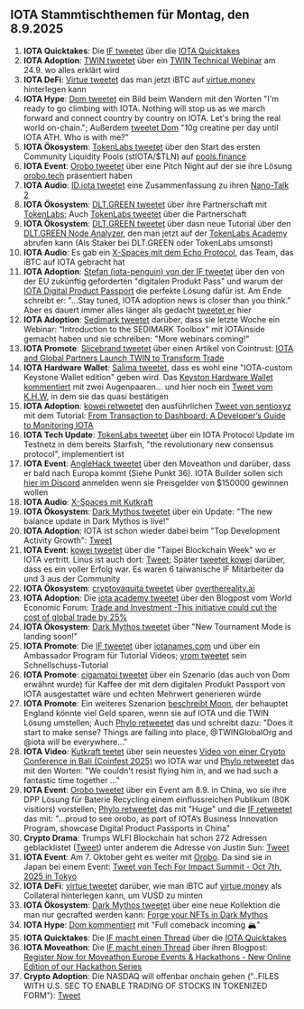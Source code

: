## IOTA Stammtischthemen für Montag, den 8.9.2025

1. **IOTA Quicktakes**: Die [IF tweetet](https://x.com/iota/status/1962500954403520961) über die [IOTA Quicktakes](https://youtu.be/2sd8De1mgZs)
2. **IOTA Adoption**: [TWIN tweetet](https://x.com/TWINGlobalOrg/status/1962496003686256821) über ein [TWIN Technical Webinar](https://luma.com/jnjr4qbc) am 24.9. wo alles erklärt wird
3. **IOTA DeFi**: [Virtue tweetet](https://x.com/Virtue_Money/status/1962506736864010610) das man jetzt iBTC auf [virtue.money](https://virtue.money/) hinterlegen kann
4. **IOTA Hype**: [Dom tweetet](https://x.com/DomSchiener/status/1962521536939635076) ein Bild beim Wandern mit den Worten "I'm ready to go climbing with IOTA. Nothing will stop us as we march forward and connect country by country on IOTA. Let's bring the real world on-chain."; Außerdem [tweetet Dom](https://x.com/DomSchiener/status/1962800175337865225) "10g creatine per day until IOTA ATH.  Who is with me?"
5. **IOTA Ökosystem**: [TokenLabs tweetet](https://x.com/TokenLabsX/status/1962579861475598633) über den Start des ersten Community Liquidity Pools (stIOTA/$TLN) auf [pools.finance](pools.finance)
6. **IOTA Event**: [Orobo tweetet](https://x.com/HelloOrobo/status/1962749686533763128) über eine Pitch Night auf der sie ihre Lösung [orobo.tech](https://www.orobo.tech/) präsentiert haben
7. **IOTA Audio**: [ID.iota tweetet](https://x.com/id_iota/status/1962590916453060934) eine Zusammenfassung zu ihren [Nano-Talk 2](https://x.com/id_iota/status/1962590916453060934)
8. **IOTA Ökosystem**: [DLT.GREEN tweetet](https://x.com/dlt_green/status/1962782904318038220) über ihre Partnerschaft mit [TokenLabs](https://x.com/TokenLabsX); Auch [TokenLabs tweetet](https://x.com/TokenLabsX/status/1962786400257904967) über die Partnerschaft
9. **IOTA Ökosystem**: [DLT.GREEN tweetet](https://x.com/dlt_green/status/1962803931186082196) über dasn neue Tutorial über den [DLT.GREEN Node Analyzer](https://dlt.green/), den man jetzt auf der [TokenLabs Academy](https://tokenlabs.network/academy) abrufen kann (Als Staker bei DLT.GREEN oder TokenLabs umsonst)
10. **IOTA Audio**: Es gab ein [X-Spaces mit dem Echo Protocol](https://x.com/EchoProtocol_/status/1962847979939025166), das Team, das iBTC auf IOTA gebracht hat
11. **IOTA Adoption**: [Stefan (iota-penguin) von der IF tweetet](https://x.com/iota_penguin/status/1962880466895184214) über den von der EU zukünftig geforderten "digitalen Produkt Pass" und warum der [IOTA Digital Product Passport](https://www.iota.org/learn/showcases/dpp) die perfekte Lösung dafür ist. Am Ende schreibt er: "...Stay tuned, IOTA adoption news is closer than you think." Aber es dauert immer alles länger als gedacht [tweetet er](https://x.com/iota_penguin/status/1962886149396942857) hier
12. **IOTA Adoption**: [Sedimark tweetet](https://x.com/sedimark/status/1962822047626625525) darüber, dass sie letzte Woche ein Webinar: “Introduction to the SEDIMARK Toolbox" mit IOTAinside gemacht haben und sie schreiben: "More webinars coming!"
13. **IOTA Promote**: [Slicebrand tweetet](https://x.com/slicedbrand/status/1962883989087084897) über einen Artikel von Cointrust: [IOTA and Global Partners Launch TWIN to Transform Trade](https://www.cointrust.com/news/iota-and-global-partners-launch-twin-to-transform-trade)
14. **IOTA Hardware Wallet**: [Salima tweetet](https://x.com/Salimasbegum/status/1961886740311953874), dass es wohl eine "IOTA-custom Keystone Wallet edition" geben wird. Das [Keyston Hardware Wallet kommentiert](https://x.com/KeystoneWallet/status/1962905826538217940) mit zwei Augenpaaren... und hier noch ein [Tweet vom K.H.W](https://x.com/KeystoneWallet/status/1963587862030377000), in dem sie das quasi bestätigen
15. **IOTA Adoption**: [kowei retweetet](https://x.com/kowei1995/status/1963147279835251031) den ausführlichen [Tweet von sentioxyz](https://x.com/sentioxyz/status/1963100351667786143) mit dem Tutorial: [From Transaction to Dashboard: A Developer’s Guide to Monitoring IOTA ](https://x.com/sentioxyz/status/1963100351667786143)
16. **IOTA Tech Update**: [TokenLabs tweetet](https://x.com/TokenLabsX/status/1963195522757415317) über ein IOTA Protocol Update im Testnetz in dem bereits Starfish, "the revolutionary new consensus protocol", implementiert ist
17. **IOTA Event**: [AngleHack tweetet](https://x.com/AngelHack/status/1963180172502516115) über den Moveathon und darüber, dass er bald nach Europa kommt (Siehe Punkt 36). IOTA Builder sollen sich [hier im Discord](https://discord.com/invite/iota-builders) anmelden wenn sie Preisgelder von $150000 gewinnen wollen
18. **IOTA Audio**: [X-Spaces mit Kutkraft](https://x.com/kutkraft/status/1962467147705352457)
19. **IOTA Ökosystem**: [Dark Mythos tweetet](https://x.com/DarkMythosTCG/status/1963231921141428246) über ein Update: "The new balance update in Dark Mythos is live!"
20. **IOTA Adoption**: IOTA ist schon wieder dabei beim "Top Development Activity Growth": [Tweet](https://x.com/scully1984/status/1963286876464250934)
21. **IOTA Event**: [kowei tweetet](https://x.com/kowei1995/status/1963496748439023630) über die "Taipei Blockchain Week" wo er IOTA vertritt. Linus ist auch dort: [Tweet](https://x.com/LinusNaumann/status/1963941622401663127); Später [tweetet kowei](https://x.com/kowei1995/status/1964513480255680687) darüber, dass es ein voller Erfolg war. Es waren 6 taiwanische IF Mitarbeiter da und 3 aus der Community
22. **IOTA Ökosystem**: [cryptovaquita tweetet](https://x.com/cryptovaquita/status/1962822297548440001) über [overthereality.ai](https://www.overthereality.ai/land/shari.left.thr)
23. **IOTA Adoption**: Die [iota academy tweetet](https://x.com/academy_iota/status/1963566226128408600) über den Blogpost vom World Economic Forum: [Trade and Investment -This initiative could cut the cost of global trade by 25%](https://www.weforum.org/stories/2025/06/twin-foundation-global-trade/)
24. **IOTA Ökosystem**: [Dark Mythos tweetet](https://x.com/DarkMythosTCG/status/1963864984368054673) über "New Tournament Mode is landing soon!"
25. **IOTA Promote**: Die [IF tweetet](https://x.com/iota/status/1963920046201114952) über [iotanames.com](iotanames.com) und über ein Ambassador Program für Tutorial Videos; [vrom tweetet](https://x.com/Vrom14286662/status/1963953633004782009) sein Schnellschuss-Tutorial
26. **IOTA Promote**: [cigamatoi tweetet](https://x.com/Cigamatoi/status/1963880025741984002) über ein Szenario (das auch von Dom erwähnt wurde) für Kaffee der mit dem digitalen Produkt Passport von IOTA ausgestattet wäre und echten Mehrwert generieren würde
27. **IOTA Promote**: Ein weiteres Szenarion [beschreibt Moon](https://x.com/moonbaklava/status/1964754961742377065), der behauptet England könnte viel Geld sparen, wenn sie auf IOTA und die TWIN Lösung umstellen; Auch [Phylo retweetet](https://x.com/PhyloIota/status/1964831264944611630) das und schreibt dazu: "Does it start to make sense? Things are falling into place, @TWINGlobalOrg and @iota will be everywhere..."
28. **IOTA Video**: [Kutkraft teetet](https://x.com/kutkraft/status/1964220984862658865) über sein neuestes [Video von einer Crypto Conference in Bali (Coinfest 2025)](https://youtu.be/zUuaTJtIxU0) wo IOTA war und [Phylo retweetet](https://x.com/PhyloIota/status/1964235853938774057) das mit den Worten: "We couldn't resist flying him in, and we had such a fantastic time together ..."
29. **IOTA Event**: [Orobo tweetet](https://x.com/HelloOrobo/status/1964277706528268653) über ein Event am 8.9. in China, wo sie ihre DPP Lösung für Baterie Recycling einem einflussreichen Publikum (80K visitiors) vorstellen; [Phylo retweetet](https://x.com/PhyloIota/status/1964278349506760958) das mit "Huge" und die [IF retweetet](https://x.com/iota/status/1964984555695227142) das mit: "...proud to see orobo, as part of IOTA’s Business Innovation Program, showcase Digital Product Passports in China"
30. **Crypto Drama**: Trumps WLFI Blockchain hat schon 272 Adressen geblacklistet ([Tweet](https://x.com/Cointelegraph/status/1964040972322419168)) unter anderem die Adresse von Justin Sun: [Tweet](https://x.com/HoldersWLFI/status/1963767280564859264) 
31. **IOTA Event**: Am 7. Oktober geht es weiter mit [Orobo](https://x.com/HelloOrobo). Da sind sie in Japan bei einem Event: [Tweet von Tech For Impact Summit - Oct 7th, 2025 in Tokyo](https://x.com/T4ISummit/status/1964486362629099578)
32. **IOTA DeFi**: [virtue tweetet](https://x.com/Virtue_Money/status/1963988104093532429) darüber, wie man iBTC auf [virtue.money](virtue.money) als Collateral hinterlegen kann, um VUSD zu minten
33. **IOTA Ökosystem**: [Dark Mythos tweetet](https://x.com/DarkMythosTCG/status/1964655255947186347) über eine neue Kollektion die man nur gecrafted werden kann: [Forge your NFTs in Dark Mythos](https://dark-mythos.com/forge-your-nfts-in-dark-mythos/)
34. **IOTA Hype**: [Dom kommentiert](https://x.com/DomSchiener/status/1964550042171428939) mit "Full comeback incoming 🏔️"
35. **IOTA Quicktakes**: Die [IF macht einen Thread](https://x.com/iota/status/1964977010029052271) über die [IOTA Quicktakes](https://youtu.be/H0ymwJSZEDc)
36. **IOTA Moveathon**: Die [IF macht einen Thread](https://x.com/iota/status/1964992109703802958) über ihren Blogpost: [Register Now for Moveathon Europe Events & Hackathons - New Online Edition of our Hackathon Series](https://blog.iota.org/moveathon-europe-registration-open/)
37. **Crypto Adoption**: Die NASDAQ will offenbar onchain gehen ("..FILES WITH U.S. SEC TO ENABLE TRADING OF STOCKS IN TOKENIZED FORM"): [Tweet](https://x.com/Ashcryptoreal/status/1965024697806156147)
